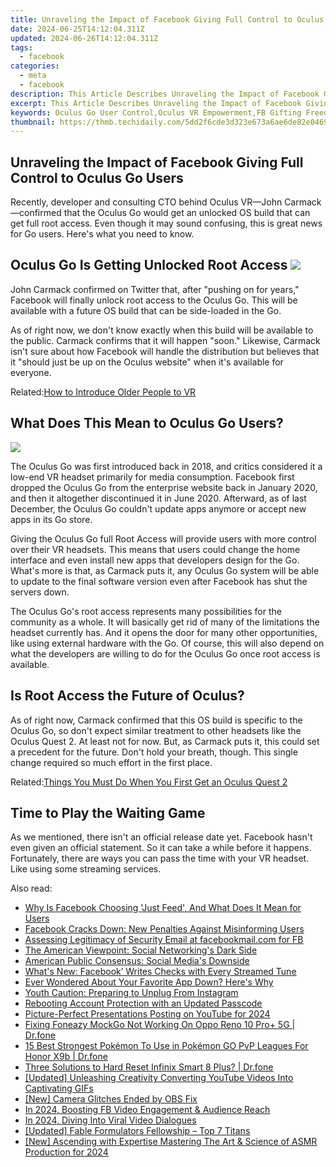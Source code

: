 ```yaml
---
title: Unraveling the Impact of Facebook Giving Full Control to Oculus Go Users
date: 2024-06-25T14:12:04.311Z
updated: 2024-06-26T14:12:04.311Z
tags:
  - facebook
categories:
  - meta
  - facebook
description: This Article Describes Unraveling the Impact of Facebook Giving Full Control to Oculus Go Users
excerpt: This Article Describes Unraveling the Impact of Facebook Giving Full Control to Oculus Go Users
keywords: Oculus Go User Control,Oculus VR Empowerment,FB Gifting Freedom,Social Media Donations,Virtual Reality Philanthropy,Platform-Driven Generosity,Direct Charity via Facebook
thumbnail: https://thmb.techidaily.com/5dd2f6cde3d323e673a6ae6de82e04690c6752ca51d81e51c29c7b758bb18642.jpg
---
```


## Unraveling the Impact of Facebook Giving Full Control to Oculus Go Users

 Recently, developer and consulting CTO behind Oculus VR—John Carmack—confirmed that the Oculus Go would get an unlocked OS build that can get full root access. Even though it may sound confusing, this is great news for Go users. Here's what you need to know.

## Oculus Go Is Getting Unlocked Root Access ![](https://static1.makeuseofimages.com/wordpress/wp-content/uploads/2018/05/oculus-go-top-buttons.jpg)

 John Carmack confirmed on Twitter that, after "pushing on for years," Facebook will finally unlock root access to the Oculus Go. This will be available with a future OS build that can be side-loaded in the Go.

 As of right now, we don't know exactly when this build will be available to the public. Carmack confirms that it will happen "soon." Likewise, Carmack isn't sure about how Facebook will handle the distribution but believes that it "should just be up on the Oculus website" when it's available for everyone.

 Related:[How to Introduce Older People to VR](https://www.makeuseof.com/how-to-introduce-older-people-vr/)

## What Does This Mean to Oculus Go Users?

![](https://static1.makeuseofimages.com/wordpress/wp-content/uploads/2018/05/oculus-go-kai-use.jpg)

 The Oculus Go was first introduced back in 2018, and critics considered it a low-end VR headset primarily for media consumption. Facebook first dropped the Oculus Go from the enterprise website back in January 2020, and then it altogether discontinued it in June 2020\. Afterward, as of last December, the Oculus Go couldn't update apps anymore or accept new apps in its Go store.

 Giving the Oculus Go full Root Access will provide users with more control over their VR headsets. This means that users could change the home interface and even install new apps that developers design for the Go. What's more is that, as Carmack puts it, any Oculus Go system will be able to update to the final software version even after Facebook has shut the servers down.

 The Oculus Go's root access represents many possibilities for the community as a whole. It will basically get rid of many of the limitations the headset currently has. And it opens the door for many other opportunities, like using external hardware with the Go. Of course, this will also depend on what the developers are willing to do for the Oculus Go once root access is available.

## Is Root Access the Future of Oculus?

 As of right now, Carmack confirmed that this OS build is specific to the Oculus Go, so don't expect similar treatment to other headsets like the Oculus Quest 2\. At least not for now. But, as Carmack puts it, this could set a precedent for the future. Don't hold your breath, though. This single change required so much effort in the first place.

 Related:[Things You Must Do When You First Get an Oculus Quest 2](https://www.makeuseof.com/things-must-do-when-first-get-oculus-quest-2/)

## Time to Play the Waiting Game

 As we mentioned, there isn't an official release date yet. Facebook hasn't even given an official statement. So it can take a while before it happens. Fortunately, there are ways you can pass the time with your VR headset. Like using some streaming services.


<ins class="adsbygoogle"
     style="display:block"
     data-ad-format="autorelaxed"
     data-ad-client="ca-pub-7571918770474297"
     data-ad-slot="1223367746"></ins>



<ins class="adsbygoogle"
     style="display:block"
     data-ad-client="ca-pub-7571918770474297"
     data-ad-slot="8358498916"
     data-ad-format="auto"
     data-full-width-responsive="true"></ins>

<span class="atpl-alsoreadstyle">Also read:</span>
<div><ul>
<li><a href="https://facebook.techidaily.com/why-is-facebook-choosing-just-feed-and-what-does-it-mean-for-users/"><u>Why Is Facebook Choosing 'Just Feed', And What Does It Mean for Users</u></a></li>
<li><a href="https://facebook.techidaily.com/facebook-cracks-down-new-penalties-against-misinforming-users/"><u>Facebook Cracks Down: New Penalties Against Misinforming Users</u></a></li>
<li><a href="https://facebook.techidaily.com/assessing-legitimacy-of-security-email-at-facebookmailcom-for-fb/"><u>Assessing Legitimacy of Security Email at facebookmail.com for FB</u></a></li>
<li><a href="https://facebook.techidaily.com/the-american-viewpoint-social-networkings-dark-side/"><u>The American Viewpoint: Social Networking's Dark Side</u></a></li>
<li><a href="https://facebook.techidaily.com/american-public-consensus-social-medias-downside/"><u>American Public Consensus: Social Media's Downside</u></a></li>
<li><a href="https://facebook.techidaily.com/whats-new-facebook-writes-checks-with-every-streamed-tune/"><u>What's New: Facebook’ Writes Checks with Every Streamed Tune</u></a></li>
<li><a href="https://facebook.techidaily.com/ever-wondered-about-your-favorite-app-down-heres-why/"><u>Ever Wondered About Your Favorite App Down? Here's Why</u></a></li>
<li><a href="https://facebook.techidaily.com/youth-caution-preparing-to-unplug-from-instagram/"><u>Youth Caution: Preparing to Unplug From Instagram</u></a></li>
<li><a href="https://facebook.techidaily.com/rebooting-account-protection-with-an-updated-passcode/"><u>Rebooting Account Protection with an Updated Passcode</u></a></li>
<li><a href="https://extra-support.techidaily.com/picture-perfect-presentations-posting-on-youtube-for-2024/"><u>Picture-Perfect Presentations  Posting on YouTube for 2024</u></a></li>
<li><a href="https://fake-location.techidaily.com/fixing-foneazy-mockgo-not-working-on-oppo-reno-10-proplus-5g-drfone-by-drfone-virtual-android/"><u>Fixing Foneazy MockGo Not Working On Oppo Reno 10 Pro+ 5G | Dr.fone</u></a></li>
<li><a href="https://pokemon-go-android.techidaily.com/15-best-strongest-pokemon-to-use-in-pokemon-go-pvp-leagues-for-honor-x9b-drfone-by-drfone-virtual-android/"><u>15 Best Strongest Pokémon To Use in Pokémon GO PvP Leagues For Honor X9b | Dr.fone</u></a></li>
<li><a href="https://techidaily.com/three-solutions-to-hard-reset-infinix-smart-8-plus-drfone-by-drfone-reset-android-reset-android/"><u>Three Solutions to Hard Reset Infinix Smart 8 Plus? | Dr.fone</u></a></li>
<li><a href="https://facebook-record-videos.techidaily.com/updated-unleashing-creativity-converting-youtube-videos-into-captivating-gifs/"><u>[Updated] Unleashing Creativity  Converting YouTube Videos Into Captivating GIFs</u></a></li>
<li><a href="https://on-screen-recording.techidaily.com/new-camera-glitches-ended-by-obs-fix/"><u>[New] Camera Glitches Ended by OBS Fix</u></a></li>
<li><a href="https://facebook-videos.techidaily.com/in-2024-boosting-fb-video-engagement-and-audience-reach/"><u>In 2024, Boosting FB Video Engagement & Audience Reach</u></a></li>
<li><a href="https://youtube-clips.techidaily.com/in-2024-diving-into-viral-video-dialogues/"><u>In 2024, Diving Into Viral Video Dialogues</u></a></li>
<li><a href="https://some-knowledge.techidaily.com/updated-fable-formulators-fellowship-top-7-titans/"><u>[Updated] Fable Formulators Fellowship – Top 7 Titans</u></a></li>
<li><a href="https://facebook-video-share.techidaily.com/new-ascending-with-expertise-mastering-the-art-and-science-of-asmr-production-for-2024/"><u>[New] Ascending with Expertise  Mastering The Art & Science of ASMR Production for 2024</u></a></li>
</ul></div>
